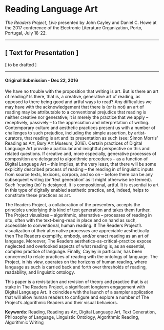 # Reading Language Art

*The Readers Project, Live* presented by John Cayley and Daniel C. Howe at the 2017 conference of the Electronic Literature Organization, Porto, Portugal, July 18-22.

***

## [ Text for Presentation ]

[ to be drafted ]

***

#### Original Submission - Dec 22, 2016

We have no trouble with the proposition that writing is art. But is there an art of reading? Is there, that is, a creative, generative art of reading, as opposed to there being good and artful ways to read? Any difficulties we may have with the acknowledgement that there is (or is not) an art of reading may be attributable to a conventional prejudice that reading is neither creative nor generative; it is merely the practice that we apply – receptively, passively – to the appreciation and interpretation of writing. Contemporary culture and aesthetic practices present us with a number of challenges to such prejudice, including the simple assertion, by artist-curators, that reading is art and its presentation as such (see: Simon Morris’ Reading as Art, Bury Art Museum, 2016). Certain practices of Digital Language Art provide a particular and insightful perspective on this and related questions. If creative and, more especially, generative processes of composition are delegated to algorithmic procedures – as a function of Digital Language Art – this implies, at the very least, that there will be some explicitly described process of reading – the reading in of linguistic inputs from source texts, lexicons, corpora, and so on – before there can be any subsequent writing (or ‘text generation’ as it might otherwise be termed). Such ‘reading (in)’ is designed. It is compositional, artful. It is essential to art in this type of digitally enabled aesthetic practice, and, indeed, helps to constitute these practices as art.

The Readers Project, a collaboration of the presenters, accepts the principles underlying this kind of text generation and takes them further. The Project visualizes – algorithmic, alternative – processes of reading in situ, often with the text-being-read in place and on hand as such, accessible to conventional, human reading. If The Readers Project’s visualization of their alternative processes are appreciable aesthetically then The Readers exemplify, embody, and/or enact reading as an art of language. Moreover, The Readers aesthetics-as-critical-practice expose neglected and overlooked aspects of what reading is, as an essential, complex practice of language. Finally, Cayley in particular, has been concerned to relate practices of reading with the ontology of language. The Project, in his view, operates on the horizons of human reading, where language as such is carried back and forth over thresholds of reading, readability, and linguistic ontology. 

This paper is a revisitation and revision of theory and practice that is at stake in The Readers Project, a significant longterm engagement with Digital Language Art. It coincides with the launch of a sampler application that will allow human readers to configure and explore a number of The Project’s algorithmic Readers and their visual behaviors.

**Keywords**:
Reading, Reading as Art, Digital Language Art, Text Generation, Philosophy of Language, Linguistic Ontology, Algorithmic Reading, Algorithmic Writing